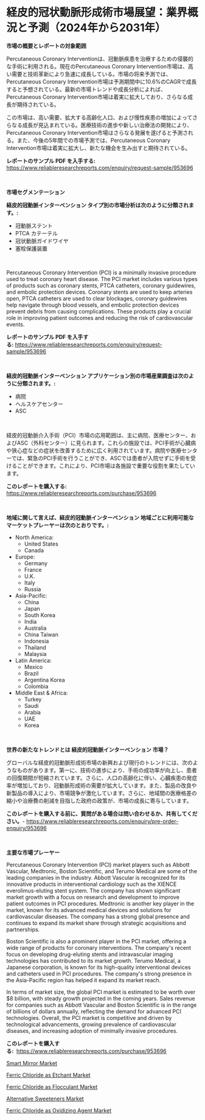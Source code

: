<p><h1>経皮的冠状動脈形成術市場展望：業界概況と予測（2024年から2031年）</h1></p><p><strong>市場の概要とレポートの対象範囲</strong></p>
<p><p>Percutaneous Coronary Interventionは、冠動脈疾患を治療するための侵襲的な手術に利用される。現在のPercutaneous Coronary Intervention市場は、高い需要と技術革新により急速に成長している。市場の将来予測では、Percutaneous Coronary Intervention市場は予測期間中に10.6%のCAGRで成長すると予想されている。最新の市場トレンドや成長分析によれば、Percutaneous Coronary Intervention市場は着実に拡大しており、さらなる成長が期待されている。</p><p>この市場は、高い需要、拡大する高齢化人口、および慢性疾患の増加によってさらなる成長が見込まれている。医療技術の進歩や新しい治療法の開発により、Percutaneous Coronary Intervention市場はさらなる発展を遂げると予測される。また、今後の5年間での市場予測では、Percutaneous Coronary Intervention市場は着実に拡大し、新たな機会を生み出すと期待されている。</p></p>
<p><strong>レポートのサンプル PDF を入手する:</strong> <a href="https://www.reliableresearchreports.com/enquiry/request-sample/953696">https://www.reliableresearchreports.com/enquiry/request-sample/953696</a></p>
<p>&nbsp;</p>
<p><strong>市場セグメンテーション</strong></p>
<p><strong>経皮的冠動脈インターベンション タイプ別の市場分析は次のように分類されます。:</strong></p>
<p><ul><li>冠動脈ステント</li><li>PTCA カテーテル</li><li>冠状動脈ガイドワイヤ</li><li>塞栓保護装置</li></ul></p>
<p>&nbsp;</p>
<p><p>Percutaneous Coronary Intervention (PCI) is a minimally invasive procedure used to treat coronary heart disease. The PCI market includes various types of products such as coronary stents, PTCA catheters, coronary guidewires, and embolic protection devices. Coronary stents are used to keep arteries open, PTCA catheters are used to clear blockages, coronary guidewires help navigate through blood vessels, and embolic protection devices prevent debris from causing complications. These products play a crucial role in improving patient outcomes and reducing the risk of cardiovascular events.</p></p>
<p><strong>レポートのサンプル PDF を入手する:</strong>&nbsp;<a href="https://www.reliableresearchreports.com/enquiry/request-sample/953696">https://www.reliableresearchreports.com/enquiry/request-sample/953696</a></p>
<p>&nbsp;</p>
<p><strong> 経皮的冠動脈インターベンション アプリケーション別の市場産業調査は次のように分類されます。:</strong></p>
<p><ul><li>病院</li><li>ヘルスケアセンター</li><li>ASC</li></ul></p>
<p>&nbsp;</p>
<p><p>経皮的冠動脈介入手術（PCI）市場の応用範囲は、主に病院、医療センター、およびASC（外科センター）に見られます。これらの施設では、PCI手術が心臓病や狭心症などの症状を改善するために広く利用されています。病院や医療センターでは、緊急のPCI手術を行うことができ、ASCでは患者が入院せずに手術を受けることができます。これにより、PCI市場は各施設で重要な役割を果たしています。</p></p>
<p><strong>このレポートを購入する:</strong>&nbsp; <a href="https://www.reliableresearchreports.com/purchase/953696">https://www.reliableresearchreports.com/purchase/953696</a></p>
<p>&nbsp;</p>
<p><strong>地域に関して言えば、経皮的冠動脈インターベンション 地域ごとに利用可能なマーケットプレーヤーは次のとおりです。:</strong></p>
<p><ul>
    <li>
        North America:
        <ul>
            <li>United States</li>
            <li>Canada</li>
        </ul>
    </li>
    <li>
        Europe:
        <ul>
            <li>Germany</li>
            <li>France</li>
            <li>U.K.</li>
            <li>Italy</li>
            <li>Russia</li>
        </ul>
    </li>
    <li>
        Asia-Pacific:
        <ul>
            <li>China</li>
            <li>Japan</li>
            <li>South Korea</li>
            <li>India</li>
            <li>Australia</li>
            <li>China Taiwan</li>
            <li>Indonesia</li>
            <li>Thailand</li>
            <li>Malaysia</li>
        </ul>
    </li>
    <li>
        Latin America:
        <ul>
            <li>Mexico</li>
            <li>Brazil</li>
            <li>Argentina Korea</li>
            <li>Colombia</li>
        </ul>
    </li>
    <li>
        Middle East & Africa:
        <ul>
            <li>Turkey</li>
            <li>Saudi</li>
            <li>Arabia</li>
            <li>UAE</li>
            <li>Korea</li>
        </ul>
    </li>
    </ul></p>
<p>&nbsp;</p>
<p><strong>世界の新たなトレンドとは 経皮的冠動脈インターベンション 市場？</strong></p>
<p><p>グローバルな経皮的冠動脈形成術市場の新興および現行のトレンドには、次のようなものがあります。第一に、技術の進歩により、手術の成功率が向上し、患者の回復期間が短縮されています。さらに、人口の高齢化に伴い、心臓疾患の発症率が増加しており、冠動脈形成術の需要が拡大しています。また、製品の改良や新製品の導入により、市場競争が激化しています。さらに、地域間の医療格差の縮小や治療費の削減を目指した政府の政策が、市場の成長に寄与しています。</p></p>
<p><strong>このレポートを購入する前に、質問がある場合は問い合わせるか、共有してください。</strong>- <a href="https://www.reliableresearchreports.com/enquiry/pre-order-enquiry/953696">https://www.reliableresearchreports.com/enquiry/pre-order-enquiry/953696</a></p>
<p>&nbsp;</p>
<p><strong>主要な市場プレーヤー</strong></p>
<p><p>Percutaneous Coronary Intervention (PCI) market players such as Abbott Vascular, Medtronic, Boston Scientific, and Terumo Medical are some of the leading companies in the industry. Abbott Vascular is recognized for its innovative products in interventional cardiology such as the XIENCE everolimus-eluting stent system. The company has shown significant market growth with a focus on research and development to improve patient outcomes in PCI procedures. Medtronic is another key player in the market, known for its advanced medical devices and solutions for cardiovascular diseases. The company has a strong global presence and continues to expand its market share through strategic acquisitions and partnerships.</p><p>Boston Scientific is also a prominent player in the PCI market, offering a wide range of products for coronary interventions. The company's recent focus on developing drug-eluting stents and intravascular imaging technologies has contributed to its market growth. Terumo Medical, a Japanese corporation, is known for its high-quality interventional devices and catheters used in PCI procedures. The company's strong presence in the Asia-Pacific region has helped it expand its market reach.</p><p>In terms of market size, the global PCI market is estimated to be worth over $8 billion, with steady growth projected in the coming years. Sales revenue for companies such as Abbott Vascular and Boston Scientific is in the range of billions of dollars annually, reflecting the demand for advanced PCI technologies. Overall, the PCI market is competitive and driven by technological advancements, growing prevalence of cardiovascular diseases, and increasing adoption of minimally invasive procedures.</p></p>
<p><strong>このレポートを購入する:</strong>&nbsp;&nbsp;<a href="https://www.reliableresearchreports.com/purchase/953696">https://www.reliableresearchreports.com/purchase/953696</a></p>
<p><p><a href="https://view.publitas.com/reportprime-1/smart-mirror-market-size-focuses-on-market-dynamics-in-depth-analysis-and-future-projections-of-its-market-forecasted-for-period-from-2024-to-2031/">Smart Mirror Market</a></p><p><a href="https://five-trouble-98a.notion.site/Ferric-Chloride-as-Etchant-Market-Size-Focuses-on-Market-Dynamics-In-Depth-Analysis-and-Future-Proj-675e9c9d45d4462a99da4f2e9efbe400">Ferric Chloride as Etchant Market</a></p><p><a href="https://nifty-kite-d51.notion.site/Ferric-Chloride-as-Flocculant-Market-Size-Focuses-on-Market-Dynamics-In-Depth-Analysis-and-Future-P-5c00ac722743437191a82fcd9a75b93d">Ferric Chloride as Flocculant Market</a></p><p><a href="https://view.publitas.com/reportprime-1/alternative-sweeteners-market-research-report-the-key-to-successful-business-strategy-forecasted-for-period-from-2024-2031/">Alternative Sweeteners Market</a></p><p><a href="https://ivy-potential-64b.notion.site/Ferric-Chloride-as-Oxidizing-Agent-Market-Size-Growth-Outlook-from-2024-to-2031-projecting-at-Mark-95fde8ce406447d8b009b5f11c881f88">Ferric Chloride as Oxidizing Agent Market</a></p></p>